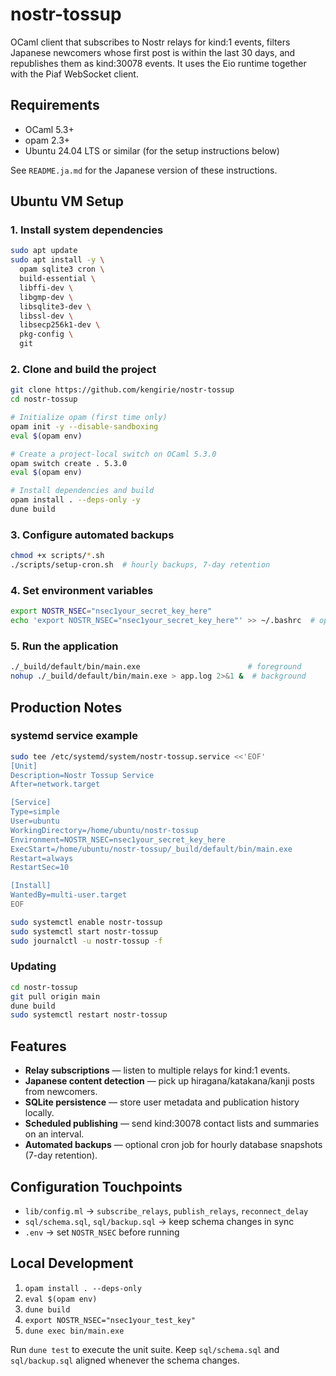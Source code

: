 # nostr-tossup

OCaml client that subscribes to Nostr relays for kind:1 events, filters Japanese newcomers whose first post is within the last 30 days, and republishes them as kind:30078 events. It uses the Eio runtime together with the Piaf WebSocket client.

## Requirements

- OCaml 5.3+
- opam 2.3+
- Ubuntu 24.04 LTS or similar (for the setup instructions below)

See `README.ja.md` for the Japanese version of these instructions.

## Ubuntu VM Setup

### 1. Install system dependencies
```bash
sudo apt update
sudo apt install -y \
  opam sqlite3 cron \
  build-essential \
  libffi-dev \
  libgmp-dev \
  libsqlite3-dev \
  libssl-dev \
  libsecp256k1-dev \
  pkg-config \
  git
```

### 2. Clone and build the project
```bash
git clone https://github.com/kengirie/nostr-tossup
cd nostr-tossup

# Initialize opam (first time only)
opam init -y --disable-sandboxing
eval $(opam env)

# Create a project-local switch on OCaml 5.3.0
opam switch create . 5.3.0
eval $(opam env)

# Install dependencies and build
opam install . --deps-only -y
dune build
```

### 3. Configure automated backups
```bash
chmod +x scripts/*.sh
./scripts/setup-cron.sh  # hourly backups, 7-day retention
```

### 4. Set environment variables
```bash
export NOSTR_NSEC="nsec1your_secret_key_here"
echo 'export NOSTR_NSEC="nsec1your_secret_key_here"' >> ~/.bashrc  # optional persistence
```

### 5. Run the application
```bash
./_build/default/bin/main.exe                        # foreground
nohup ./_build/default/bin/main.exe > app.log 2>&1 &  # background
```

## Production Notes

### systemd service example
```bash
sudo tee /etc/systemd/system/nostr-tossup.service <<'EOF'
[Unit]
Description=Nostr Tossup Service
After=network.target

[Service]
Type=simple
User=ubuntu
WorkingDirectory=/home/ubuntu/nostr-tossup
Environment=NOSTR_NSEC=nsec1your_secret_key_here
ExecStart=/home/ubuntu/nostr-tossup/_build/default/bin/main.exe
Restart=always
RestartSec=10

[Install]
WantedBy=multi-user.target
EOF

sudo systemctl enable nostr-tossup
sudo systemctl start nostr-tossup
sudo journalctl -u nostr-tossup -f
```

### Updating
```bash
cd nostr-tossup
git pull origin main
dune build
sudo systemctl restart nostr-tossup
```

## Features

- **Relay subscriptions** — listen to multiple relays for kind:1 events.
- **Japanese content detection** — pick up hiragana/katakana/kanji posts from newcomers.
- **SQLite persistence** — store user metadata and publication history locally.
- **Scheduled publishing** — send kind:30078 contact lists and summaries on an interval.
- **Automated backups** — optional cron job for hourly database snapshots (7-day retention).

## Configuration Touchpoints

- `lib/config.ml` → `subscribe_relays`, `publish_relays`, `reconnect_delay`
- `sql/schema.sql`, `sql/backup.sql` → keep schema changes in sync
- `.env` → set `NOSTR_NSEC` before running

## Local Development

1. `opam install . --deps-only`
2. `eval $(opam env)`
3. `dune build`
4. `export NOSTR_NSEC="nsec1your_test_key"`
5. `dune exec bin/main.exe`

Run `dune test` to execute the unit suite. Keep `sql/schema.sql` and `sql/backup.sql` aligned whenever the schema changes.
